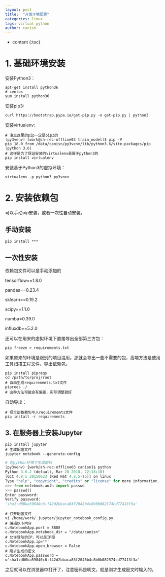 ```yaml
---
layout: post
title:  "开发环境配置"
categories: linux
tags: virtual python
author: canisn
---
```


* content
{:toc}




# 1. 基础环境安装

安装Python3：

```shell
apt-get install python36
# centos
yum install python36
```

安装pip3:

```shell
curl https://bootstrap.pypa.io/get-pip.py -o get-pip.py | python3
```

安装virtualenv:

```shell
# 注意这里的pip一定是pip3的
(py3venv) [work@sh-rec-offline03 train_model]$ pip -V
pip 18.0 from /data/canisn/py3venv/lib/python3.6/site-packages/pip (python 3.6)
# 这样是为了保证安装的virtualenv是属于python3的
pip install virtualenv
```

安装基于Python3的虚拟环境：

```shell
virtualenv -p python3 py3vnev
```

# 2. 安装依赖包

可以手动pip安装，或者一次性自动安装。

## 手动安装

```shell
pip install ***
```

## 一次性安装

依赖包文件可以是手动添加的

tensorflow==1.8.0

pandas==0.23.4

sklearn==0.19.2

scipy==1.1.0

numba=0.39.0

influxdb==5.2.0

还可以在用来的虚拟环境下直接导出全部第三方包：

```shell
pip freeze > requirements.txt
```

如果原来的环境是跟别的项目混用，那就会导出一些不需要的包，高端方法是使用工具扫描工程文件，导出依赖包。

```shell
pip install pipreqs
cd /path/to/proj/root
# 自动生成requirements.txt文件
pipreqs ./
# 这种方法可能会有偏差，实际调整就好
```

自动导出：

```shell
# 把全部依赖包写入requirements文件
pip install -r requirements
```

## 3. 在服务器上安装**Jupyter**

```shell
pip install jupyter
# 生成配置文件
jupyter notebook --generate-config
```

```python
# 在python环境下生成密码
(py3venv) [work@sh-rec-offline03 canisn]$ python
Python 3.6.2 (default, Mar 28 2018, 22:18:10)
[GCC 4.8.5 20150623 (Red Hat 4.8.5-16)] on linux
Type "help", "copyright", "credits" or "license" for more information.
>>> from notebook.auth import passwd
>>> passwd()
Enter password:
Verify password:
'sha1:d00ba59840c6:f42d2bbaca83f2045b4c8b0b082574cd77413f3a'
```

```shell
# 打开配置文件
vi /home/work/.jupyter/jupyter_notebook_config.py
# 编辑以下内容
c.NotebookApp.port = 8888
c.NotebookApp.notebook_dir = "/data/canisn"
# 允许登陆的IP，可以是IP段
c.NotebookApp.ip='*'
c.NotebookApp.open_browser = False
# 刚才生成的密文
c.NotebookApp.password = u'sha1:d00ba59840c6:f42d2bbaca83f2045b4c8b0b082574cd77413f3a'
```

之后就可以在浏览器中打开了，注意密码是明文，就是刚才生成密文时输入的。